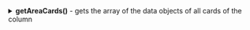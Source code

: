 <details>
<summary markdown="span"> <b>getAreaCards()</b> - gets the array of the data objects of all cards of the column</summary>

### Usage

`getAreaCards: ( colId: string, rowId: string ) => array;`

### Parameters

- `colId: string` - the **ID** of the target column (*mandatory*)
- `rowId?: string` - the **ID** of the target row

### Returns

The method returns the object array of the cards

:::info
If JS Kanban includes **columns** without **rows**, the method requires only the ***colId*** parameter. In this case, the method returns the array of the data objects of all cards of this column.

If JS Kanban includes **columns** and **rows**, the method requires both the ***colId*** and ***rowId*** parameters. In this case, the method returns the array of the data objects of the cards of only these column and row.
:::

### Example

```jsx
// get the array of the data objects of the cards of the specified column and row
kanban.getAreaCards("column_id", "row_id");
```
</details>
